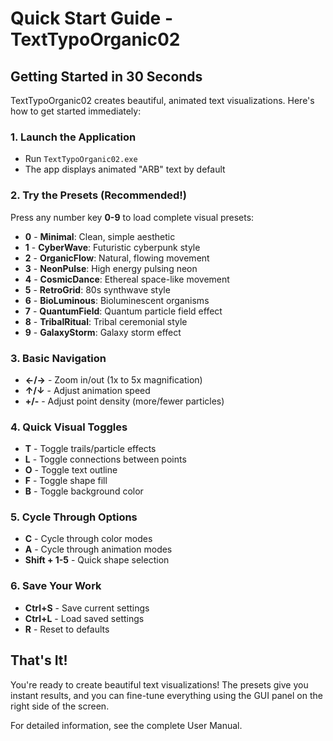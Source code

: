 # Quick Start Guide - TextTypoOrganic02

## Getting Started in 30 Seconds

TextTypoOrganic02 creates beautiful, animated text visualizations. Here's how to get started immediately:

### 1. Launch the Application
- Run `TextTypoOrganic02.exe`
- The app displays animated "ARB" text by default

### 2. Try the Presets (Recommended!)
Press any number key **0-9** to load complete visual presets:

- **0** - **Minimal**: Clean, simple aesthetic
- **1** - **CyberWave**: Futuristic cyberpunk style  
- **2** - **OrganicFlow**: Natural, flowing movement
- **3** - **NeonPulse**: High energy pulsing neon
- **4** - **CosmicDance**: Ethereal space-like movement
- **5** - **RetroGrid**: 80s synthwave style
- **6** - **BioLuminous**: Bioluminescent organisms
- **7** - **QuantumField**: Quantum particle field effect
- **8** - **TribalRitual**: Tribal ceremonial style
- **9** - **GalaxyStorm**: Galaxy storm effect

### 3. Basic Navigation
- **←/→** - Zoom in/out (1x to 5x magnification)
- **↑/↓** - Adjust animation speed
- **+/-** - Adjust point density (more/fewer particles)

### 4. Quick Visual Toggles
- **T** - Toggle trails/particle effects
- **L** - Toggle connections between points
- **O** - Toggle text outline
- **F** - Toggle shape fill
- **B** - Toggle background color

### 5. Cycle Through Options
- **C** - Cycle through color modes
- **A** - Cycle through animation modes
- **Shift + 1-5** - Quick shape selection

### 6. Save Your Work
- **Ctrl+S** - Save current settings
- **Ctrl+L** - Load saved settings
- **R** - Reset to defaults

## That's It!

You're ready to create beautiful text visualizations! The presets give you instant results, and you can fine-tune everything using the GUI panel on the right side of the screen.

For detailed information, see the complete User Manual.